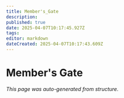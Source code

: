 ```yaml
---
title: Member's_Gate
description: 
published: true
date: 2025-04-07T10:17:45.927Z
tags: 
editor: markdown
dateCreated: 2025-04-07T10:17:43.609Z
---
```


# Member's Gate

*This page was auto-generated from structure.*